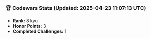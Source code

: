 ### 🏆 Codewars Stats (Updated: 2025-04-23 11:07:13 UTC)

- **Rank:** 8 kyu
- **Honor Points:** 3
- **Completed Challenges:** 1
